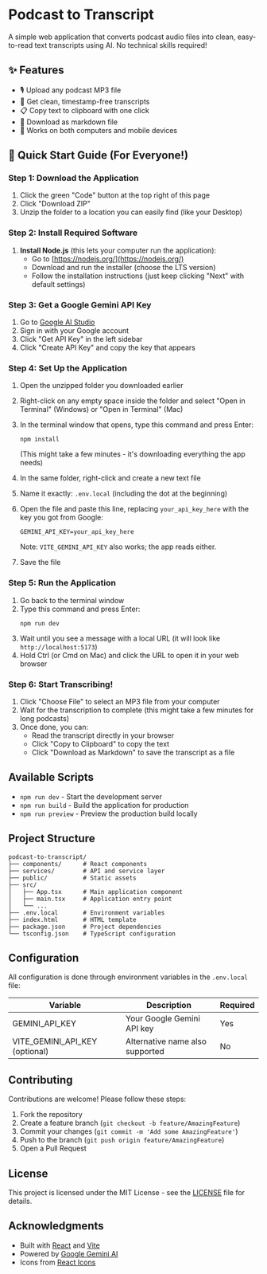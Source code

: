 # Podcast to Transcript

A simple web application that converts podcast audio files into clean, easy-to-read text transcripts using AI. No technical skills required!

## ✨ Features

- 🎙️ Upload any podcast MP3 file
- 📝 Get clean, timestamp-free transcripts
- 📋 Copy text to clipboard with one click
- 💾 Download as markdown file
- 📱 Works on both computers and mobile devices

## 🚀 Quick Start Guide (For Everyone!)

### Step 1: Download the Application

1. Click the green "Code" button at the top right of this page
2. Click "Download ZIP"
3. Unzip the folder to a location you can easily find (like your Desktop)

### Step 2: Install Required Software

1. **Install Node.js** (this lets your computer run the application):
   - Go to [https://nodejs.org/](https://nodejs.org/)
   - Download and run the installer (choose the LTS version)
   - Follow the installation instructions (just keep clicking "Next" with default settings)

### Step 3: Get a Google Gemini API Key

1. Go to [Google AI Studio](https://makersuite.google.com/)
2. Sign in with your Google account
3. Click "Get API Key" in the left sidebar
4. Click "Create API Key" and copy the key that appears

### Step 4: Set Up the Application

1. Open the unzipped folder you downloaded earlier
2. Right-click on any empty space inside the folder and select "Open in Terminal" (Windows) or "Open in Terminal" (Mac)
3. In the terminal window that opens, type this command and press Enter:
   ```
   npm install
   ```
   (This might take a few minutes - it's downloading everything the app needs)

4. In the same folder, right-click and create a new text file
5. Name it exactly: `.env.local` (including the dot at the beginning)
6. Open the file and paste this line, replacing `your_api_key_here` with the key you got from Google:
   ```
   GEMINI_API_KEY=your_api_key_here
   ```
   Note: `VITE_GEMINI_API_KEY` also works; the app reads either.
7. Save the file

### Step 5: Run the Application

1. Go back to the terminal window
2. Type this command and press Enter:
   ```
   npm run dev
   ```
3. Wait until you see a message with a local URL (it will look like `http://localhost:5173`)
4. Hold Ctrl (or Cmd on Mac) and click the URL to open it in your web browser

### Step 6: Start Transcribing!

1. Click "Choose File" to select an MP3 file from your computer
2. Wait for the transcription to complete (this might take a few minutes for long podcasts)
3. Once done, you can:
   - Read the transcript directly in your browser
   - Click "Copy to Clipboard" to copy the text
   - Click "Download as Markdown" to save the transcript as a file

## Available Scripts

- `npm run dev` - Start the development server
- `npm run build` - Build the application for production
- `npm run preview` - Preview the production build locally

## Project Structure

```
podcast-to-transcript/
├── components/      # React components
├── services/        # API and service layer
├── public/          # Static assets
├── src/
│   ├── App.tsx      # Main application component
│   ├── main.tsx     # Application entry point
│   └── ...
├── .env.local       # Environment variables
├── index.html       # HTML template
├── package.json     # Project dependencies
└── tsconfig.json    # TypeScript configuration
```

## Configuration

All configuration is done through environment variables in the `.env.local` file:

| Variable                      | Description                           | Required |
|-------------------------------|---------------------------------------|----------|
| GEMINI_API_KEY                | Your Google Gemini API key            | Yes      |
| VITE_GEMINI_API_KEY (optional)| Alternative name also supported       | No       |

## Contributing

Contributions are welcome! Please follow these steps:

1. Fork the repository
2. Create a feature branch (`git checkout -b feature/AmazingFeature`)
3. Commit your changes (`git commit -m 'Add some AmazingFeature'`)
4. Push to the branch (`git push origin feature/AmazingFeature`)
5. Open a Pull Request

## License

This project is licensed under the MIT License - see the [LICENSE](LICENSE) file for details.

## Acknowledgments

- Built with [React](https://reactjs.org/) and [Vite](https://vitejs.dev/)
- Powered by [Google Gemini AI](https://ai.google/)
- Icons from [React Icons](https://react-icons.github.io/react-icons/)
